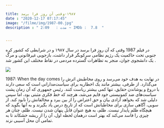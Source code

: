 ```yaml
---

title: ١٩٨٧-وقتی آن روز فرا برسد
date : "2020-12-17 07:17:45"
image: "/filme/img/1987-00.jpg"
description : " مدت :	2:09 ~ IMDb :  7.8  "


---
```




در فیلم 1987 وقتی که آن روز فرا برسد در سال ۱۹۸۷ و در شرایطی که کشور کره جنوبی تحت حاکمیت یک رژیم نظامی سرکوبگر قرار داشت، بازجویی غیرقانونی و مرگ یک دانشجوی جوان، منجر به تظاهرات گسترده مردمی در نقاط مختلف این کشور شد .

![](/filme/img/1987-01.jpg)

1987: When the day comes در نهایت به هدف خود می‌رسد و روی مخاطبش اثرش را می‌گذارد. از طرفی، بیشتر مانند یک اخطاریه برای سیاست‌مدارانی است که سعی دارند با دروغ و پوشاندن حقایق، تنها کمی بیشتر ریاست کنند. رئیس جمهوری که آن زمان پشت سیاست‌های ضد کمونیستی خود قایم می‌شد، هرچند که خط فکری مثبتی بود، اما سپس دلیلی شد که بخواهد آزادی بیان و حق اعتراض را از بین ببرد و مخالفانش را نابود کند. از سویی، آگاهی سازی برای مخاطبانش است که از تاریخ درس یاد بگیرند و به آنها بگوید که هیچگاه ظلم پایدار نیست. ظلم، به هیچ عنوان قابل پنهان شدن نیست. ظلم، چنان هر چیزی را فاسد می‌کند که بهتر است درهمان لحظه اول، آن را از ریشه خشکاند تا به تمامی آن محل آسیبی نزند.
